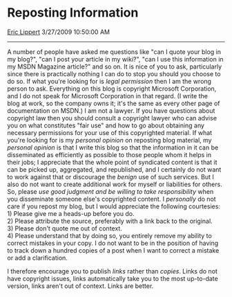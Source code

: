 <div id="page">

# Reposting Information

[Eric Lippert](https://social.msdn.microsoft.com/profile/Eric%20Lippert) 3/27/2009 10:50:00 AM

-----

<div id="content">

A number of people have asked me questions like "can I quote your blog in my blog?", "can I post your article in my wiki?", "can I use this information in my MSDN Magazine article?" and so on. It is nice of you to ask, particularly since there is practically nothing I can do to stop you should you choose to do so. If what you're looking for is *legal* *permission* then I am the wrong person to ask. Everything on this blog is copyright Microsoft Corporation, and I do not speak for Microsoft Corporation in that regard. (I write the blog at work, so the company owns it; it's the same as every other page of documentation on MSDN.) I am not a lawyer. If you have questions about copyright law then you should consult a copyright lawyer who can advise you on what constitutes "fair use" and how to go about obtaining any necessary permissions for your use of this copyrighted material. If what you're looking for is my *personal opinion* on reposting blog material, my *personal opinion* is that I write this blog so that the information in it can be disseminated as efficiently as possible to those people whom it helps in their jobs; I appreciate that the whole point of syndicated content is that it can be picked up, aggregated, and republished, and I certainly do not want to work against that or discourage the *benign* use of such services. But I also do not want to create additional work for myself or liabilities for others. So, please *use good judgment and be willing to take responsibility* when you disseminate someone else's copyrighted content. I *personally* do not care if you repost my blog, but I would appreciate the following courtesies: 1) Please give me a heads-up before you do.  
2\) Please attribute the source, preferably with a link back to the original.  
3\) Please don't quote me out of context.  
4\) Please understand that by doing so, you entirely remove my ability to correct mistakes in your copy. I do not want to be in the position of having to track down a hundred copies of a post when I want to correct a mistake or add a clarification.

I therefore encourage you to publish *links* rather than *copies*. Links do not have copyright issues, links automatically take you to the most up-to-date version, links aren't out of context. Links are better.

</div>

</div>

